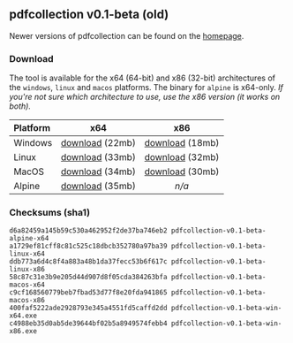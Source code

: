 ## pdfcollection v0.1-beta (old)

Newer versions of pdfcollection can be found on the [homepage](/).

### Download
The tool is available for the x64 (64-bit) and x86 (32-bit) architectures of the `windows`, `linux` and `macos` platforms. The binary for `alpine` is x64-only. *If you're not sure which architecture to use, use the x86 version (it works on both).*

**Platform** | **x64**       | **x86**
:----------- |:-------------:| :-----------:
Windows      | [download](/assets/downloads/pdf-collection/v0.1-beta/pdfcollection-v0.1-beta-win-x64.exe) (22mb) | [download](/assets/downloads/pdf-collection/v0.1-beta/pdfcollection-v0.1-beta-win-x86.exe) (18mb)
Linux        | [download](/assets/downloads/pdf-collection/v0.1-beta/pdfcollection-v0.1-beta-linux-x64) (33mb) | [download](/assets/downloads/pdf-collection/v0.1-beta/pdfcollection-v0.1-beta-linux-x86) (32mb)
MacOS        | [download](/assets/downloads/pdf-collection/v0.1-beta/pdfcollection-v0.1-beta-macos-x64) (34mb) | [download](/assets/downloads/pdf-collection/v0.1-beta/pdfcollection-v0.1-beta-macos-x86) (30mb)
Alpine       | [download](/assets/downloads/pdf-collection/v0.1-beta/pdfcollection-v0.1-beta-alpine-x64) (35mb) | *n/a*

### Checksums (sha1)
    d6a82459a145b59c530a462952f2de37ba746eb2 pdfcollection-v0.1-beta-alpine-x64
    a1729ef81cff8c81c525c18dbcb352780a97ba39 pdfcollection-v0.1-beta-linux-x64
    ddb773a6d4c8f4a883a48b1da37fecc53b6f617c pdfcollection-v0.1-beta-linux-x86
    58c87c31e3b9e205d44d907d8f05cda384263bfa pdfcollection-v0.1-beta-macos-x64
    c9cf168560779beb7fbad53d77f8e20fda941865 pdfcollection-v0.1-beta-macos-x86
    400faf5222ade2928793e345a4551fd5caffd2dd pdfcollection-v0.1-beta-win-x64.exe
    c4988eb35d0ab5de39644bf02b5a8949574febb4 pdfcollection-v0.1-beta-win-x86.exe
